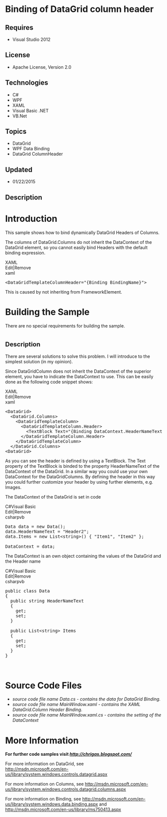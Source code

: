 # Binding of DataGrid column header
## Requires
- Visual Studio 2012
## License
- Apache License, Version 2.0
## Technologies
- C#
- WPF
- XAML
- Visual Basic .NET
- VB.Net
## Topics
- DataGrid
- WPF Data Binding
- DataGrid ColumnHeader
## Updated
- 01/22/2015
## Description

<h1>Introduction</h1>
<p>This sample shows how to bind dynamically DataGrid Headers of Columns.</p>
<p>The columns of DataGrid.Columns do not inherit the DataContext of the DataGrid element, so you cannot easily bind Headers with the default binding expression.</p>
<div class="scriptcode">
<div class="pluginEditHolder" pluginCommand="mceScriptCode">
<div class="title"><span>XAML</span></div>
<div class="pluginLinkHolder"><span class="pluginEditHolderLink">Edit</span>|<span class="pluginRemoveHolderLink">Remove</span></div>
<span class="hidden">xaml</span>

<div class="preview">
<pre class="xaml"><span class="xaml__tag_start">&lt;DataGridTemplateColumn</span><span class="xaml__attr_name">Header</span>=<span class="xaml__attr_value">&quot;{Binding&nbsp;BindingName}&quot;</span><span class="xaml__tag_start">&gt;</span></pre>
</div>
</div>
</div>
<p class="endscriptcode">This is caused by not inheriting from FrameworkElement.</p>
<h1><span>Building the Sample</span></h1>
<p>There are no special requirements for building the sample.<em> <br>
</em></p>
<h1><span style="font-size:20px; font-weight:bold">Description</span></h1>
<p>There are several solutions to solve this problem. I will introduce to the simplest solution (in my opinion).</p>
<p>Since DataGridColumn does not inherit the DataContext of the superior element, you have to indicate the DataContext to use. This can be easily done as the following code snippet shows:</p>
<div class="scriptcode">
<div class="pluginEditHolder" pluginCommand="mceScriptCode">
<div class="title"><span>XAML</span></div>
<div class="pluginLinkHolder"><span class="pluginEditHolderLink">Edit</span>|<span class="pluginRemoveHolderLink">Remove</span></div>
<span class="hidden">xaml</span>

<div class="preview">
<pre class="xaml"><span class="xaml__tag_start">&lt;DataGrid</span><span class="xaml__tag_start">&gt;&nbsp;
</span>&nbsp;&nbsp;<span class="xaml__tag_start">&lt;DataGrid</span>.Columns<span class="xaml__tag_start">&gt;&nbsp;
</span>&nbsp;&nbsp;&nbsp;&nbsp;<span class="xaml__tag_start">&lt;DataGridTemplateColumn</span><span class="xaml__tag_start">&gt;&nbsp;
</span>&nbsp;&nbsp;&nbsp;&nbsp;&nbsp;&nbsp;<span class="xaml__tag_start">&lt;DataGridTemplateColumn</span>.Header<span class="xaml__tag_start">&gt;&nbsp;
</span>&nbsp;&nbsp;&nbsp;&nbsp;&nbsp;&nbsp;&nbsp;&nbsp;<span class="xaml__tag_start">&lt;TextBlock</span>&nbsp;<span class="xaml__attr_name">Text</span>=<span class="xaml__attr_value">&quot;{Binding&nbsp;DataContext.HeaderNameText,&nbsp;RelativeSource={RelativeSource&nbsp;AncestorType={x:Type&nbsp;DataGrid}}}&quot;</span>&nbsp;<span class="xaml__tag_start">/&gt;</span>&nbsp;
&nbsp;&nbsp;&nbsp;&nbsp;&nbsp;&nbsp;&lt;/DataGridTemplateColumn.Header&gt;&nbsp;
&nbsp;&nbsp;&nbsp;&nbsp;<span class="xaml__tag_end">&lt;/DataGridTemplateColumn&gt;</span>&nbsp;
&nbsp;&nbsp;&lt;/DataGrid.Columns&gt;&nbsp;
<span class="xaml__tag_start">&lt;DataGrid</span><span class="xaml__tag_start">&gt;</span></pre>
</div>
</div>
</div>
<p class="endscriptcode">As you can see the header is defined by using a TextBlock. The Text property of the TextBlock is binded to the property HeaderNameText of the DataContext of the DataGrid. In a similar way you could use your own DataContext for the
 DataGridColumns. By defining the header in this way you could further customize your header by using further elements, e.g. Images.</p>
<div class="endscriptcode"></div>
<p class="endscriptcode">The DataContext of the DataGrid is set in code</p>
<div class="scriptcode">
<div class="pluginEditHolder" pluginCommand="mceScriptCode">
<div class="title"><span>C#</span><span>Visual Basic</span></div>
<div class="pluginLinkHolder"><span class="pluginEditHolderLink">Edit</span>|<span class="pluginRemoveHolderLink">Remove</span></div>
<span class="hidden">csharp</span><span class="hidden">vb</span>


<div class="preview">
<pre class="csharp">Data&nbsp;data&nbsp;=&nbsp;<span class="cs__keyword">new</span>&nbsp;Data();&nbsp;
data.HeaderNameText&nbsp;=&nbsp;<span class="cs__string">&quot;Header2&quot;</span>;&nbsp;
data.Items&nbsp;=&nbsp;<span class="cs__keyword">new</span>&nbsp;List&lt;<span class="cs__keyword">string</span>&gt;()&nbsp;{&nbsp;<span class="cs__string">&quot;Item1&quot;</span>,&nbsp;<span class="cs__string">&quot;Item2&quot;</span>&nbsp;};&nbsp;
&nbsp;
DataContext&nbsp;=&nbsp;data;</pre>
</div>
</div>
</div>
<p>The DataContext is an own object containing the values of the DataGrid and the Header name</p>
<div class="scriptcode">
<div class="pluginEditHolder" pluginCommand="mceScriptCode">
<div class="title"><span>C#</span><span>Visual Basic</span></div>
<div class="pluginLinkHolder"><span class="pluginEditHolderLink">Edit</span>|<span class="pluginRemoveHolderLink">Remove</span></div>
<span class="hidden">csharp</span><span class="hidden">vb</span>


<div class="preview">
<pre class="csharp"><span class="cs__keyword">public</span>&nbsp;<span class="cs__keyword">class</span>&nbsp;Data&nbsp;
{&nbsp;
&nbsp;&nbsp;<span class="cs__keyword">public</span>&nbsp;<span class="cs__keyword">string</span>&nbsp;HeaderNameText&nbsp;
&nbsp;&nbsp;{&nbsp;
&nbsp;&nbsp;&nbsp;&nbsp;<span class="cs__keyword">get</span>;&nbsp;
&nbsp;&nbsp;&nbsp;&nbsp;<span class="cs__keyword">set</span>;&nbsp;
&nbsp;&nbsp;}&nbsp;
&nbsp;
&nbsp;&nbsp;<span class="cs__keyword">public</span>&nbsp;List&lt;<span class="cs__keyword">string</span>&gt;&nbsp;Items&nbsp;
&nbsp;&nbsp;{&nbsp;
&nbsp;&nbsp;&nbsp;&nbsp;<span class="cs__keyword">get</span>;&nbsp;
&nbsp;&nbsp;&nbsp;&nbsp;<span class="cs__keyword">set</span>;&nbsp;
&nbsp;&nbsp;}&nbsp;
}</pre>
</div>
</div>
</div>
<div class="endscriptcode">&nbsp;</div>
<h1><span>Source Code Files</span></h1>
<ul>
<li><em>source code file name Data.cs - contains the data for DataGrid Binding.</em>
</li><li><em><em>source code file name MainWindow.xaml - contains the XAML DataGrid.Column Header Binding.</em></em>
</li><li><em>source code file name MainWindow.xaml.cs - contains the setting of the DataContext</em>
</li></ul>
<h1>More Information</h1>
<p><strong>For further code samples visit <em><a href="http://chrigas.blogspot.com/">http://chrigas.blogspot.com/</a></em></strong></p>
<p>For more information on DataGrid, see <br>
<a href="http://msdn.microsoft.com/en-us/library/system.windows.controls.datagrid.aspx">http://msdn.microsoft.com/en-us/library/system.windows.controls.datagrid.aspx</a></p>
<p>For more information on Columns, see <a href="http://msdn.microsoft.com/en-us/library/system.windows.controls.datagrid.columns.aspx">
http://msdn.microsoft.com/en-us/library/system.windows.controls.datagrid.columns.aspx</a></p>
<p>For more information on Binding, see <a href="http://msdn.microsoft.com/en-us/library/system.windows.data.binding.aspx">
http://msdn.microsoft.com/en-us/library/system.windows.data.binding.aspx</a> and <a href="http://msdn.microsoft.com/en-us/library/ms750413.aspx">
http://msdn.microsoft.com/en-us/library/ms750413.aspx</a></p>
